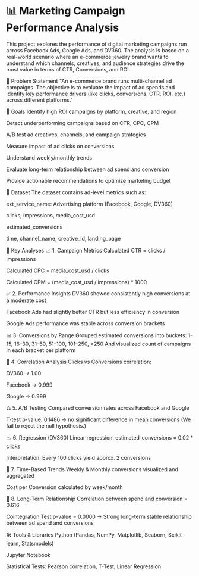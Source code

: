 # 📊 Marketing Campaign Performance Analysis
This project explores the performance of digital marketing campaigns run across Facebook Ads, Google Ads, and DV360. The analysis is based on a real-world scenario where an e-commerce jewelry brand wants to understand which channels, creatives, and audience strategies drive the most value in terms of CTR, Conversions, and ROI.

🧩 Problem Statement
"An e-commerce brand runs multi-channel ad campaigns. The objective is to evaluate the impact of ad spends and identify key performance drivers (like clicks, conversions, CTR, ROI, etc.) across different platforms."

🎯 Goals
Identify high ROI campaigns by platform, creative, and region

Detect underperforming campaigns based on CTR, CPC, CPM

A/B test ad creatives, channels, and campaign strategies

Measure impact of ad clicks on conversions

Understand weekly/monthly trends

Evaluate long-term relationship between ad spend and conversion

Provide actionable recommendations to optimize marketing budget

📁 Dataset
The dataset contains ad-level metrics such as:

ext_service_name: Advertising platform (Facebook, Google, DV360)

clicks, impressions, media_cost_usd

estimated_conversions

time, channel_name, creative_id, landing_page

🧪 Key Analyses
📈 1. Campaign Metrics
Calculated CTR = clicks / impressions

Calculated CPC = media_cost_usd / clicks

Calculated CPM = (media_cost_usd / impressions) * 1000

✅ 2. Performance Insights
DV360 showed consistently high conversions at a moderate cost

Facebook Ads had slightly better CTR but less efficiency in conversion

Google Ads performance was stable across conversion brackets

📊 3. Conversions by Range
Grouped estimated conversions into buckets:
1–15, 16–30, 31–50, 51–100, 101–250, >250
And visualized count of campaigns in each bracket per platform

🔄 4. Correlation Analysis
Clicks vs Conversions correlation:

DV360 → 1.00

Facebook → 0.999

Google → 0.999

⚖️ 5. A/B Testing
Compared conversion rates across Facebook and Google

T-test p-value: 0.1486 → no significant difference in mean conversions
(We fail to reject the null hypothesis.)

📉 6. Regression (DV360)
Linear regression: estimated_conversions = 0.02 * clicks

Interpretation: Every 100 clicks yield approx. 2 conversions

📆 7. Time-Based Trends
Weekly & Monthly conversions visualized and aggregated

Cost per Conversion calculated by week/month

🔁 8. Long-Term Relationship
Correlation between spend and conversion = 0.616

Cointegration Test p-value = 0.0000
→ Strong long-term stable relationship between ad spend and conversions

🛠️ Tools & Libraries
Python (Pandas, NumPy, Matplotlib, Seaborn, Scikit-learn, Statsmodels)

Jupyter Notebook

Statistical Tests: Pearson correlation, T-Test, Linear Regression
